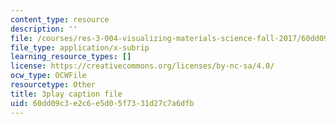 ```yaml
---
content_type: resource
description: ''
file: /courses/res-3-004-visualizing-materials-science-fall-2017/60dd09c3e2c6e5d05f7331d27c7a6dfb_aOiW2XRxEcY.srt
file_type: application/x-subrip
learning_resource_types: []
license: https://creativecommons.org/licenses/by-nc-sa/4.0/
ocw_type: OCWFile
resourcetype: Other
title: 3play caption file
uid: 60dd09c3-e2c6-e5d0-5f73-31d27c7a6dfb
---
```

